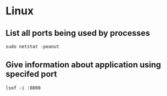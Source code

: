 # Linux

## List all ports being used by processes
`sudo netstat -peanut`

## Give information about application using specifed port
`lsof -i :8000`
